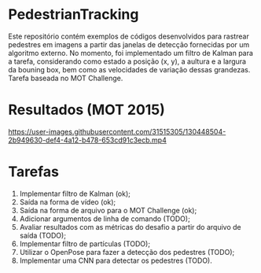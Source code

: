 # PedestrianTracking
Este repositório contém exemplos de códigos desenvolvidos para rastrear pedestres em imagens a partir das janelas de detecção fornecidas por um algoritmo externo. No momento, foi implementado um filtro de Kalman para a tarefa, considerando como estado a posição (x, y), a aultura e a largura da bouning box, bem como as velocidades de variação dessas grandezas. Tarefa baseada no MOT Challenge.


# Resultados (MOT 2015)

https://user-images.githubusercontent.com/31515305/130448504-2b949630-def4-4a12-b478-653cd91c3ecb.mp4

# Tarefas
1) Implementar filtro de Kalman (ok);
2) Saída na forma de vídeo (ok);
3) Saída na forma de arquivo para o MOT Challenge (ok);
4) Adicionar argumentos de linha de comando (TODO);
5) Avaliar resultados com as métricas do desafio a partir do arquivo de saída (TODO);
6) Implementar filtro de partículas (TODO);
7) Utilizar o OpenPose para fazer a detecção dos pedestres (TODO);
8) Implementar uma CNN para detectar os pedestres (TODO).

